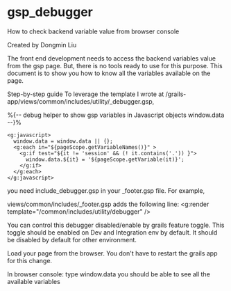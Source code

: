 # gsp_debugger

How to check backend variable value from browser console

Created by Dongmin Liu

The front end development needs to access the backend variables value from the gsp page. But, there is no tools ready to use for this purpose.  This document is to show you how to know all the variables available on the page.

Step-by-step guide
To leverage the template I wrote at /grails-app/views/common/includes/utility/_debugger.gsp, 

%{--   debug helper to show gsp variables in Javascript objects window.data --}%


    <g:javascript>
      window.data = window.data || {};
      <g:each in="${pageScope.getVariableNames()}" >
        <g:if test="${it != 'session' && (! it.contains('.')) }">
          window.data.${it} = '${pageScope.getVariable(it)}';
        </g:if>
      </g:each>
    </g:javascript>




you need include_debugger.gsp in your _footer.gsp file. For example,

views/common/includes/_footer.gsp adds the following line:
<g:render template="/common/includes/utility/debugger" />

You can control this debugger disabled/enable by grails feature toggle. This toggle should be enabled on Dev and Integration env by default. It should be disabled by default for other environment. 

Load your page from the browser. You don't have to restart the grails app for this change. 

In browser console: type window.data you should be able to see all the available variables


